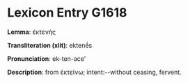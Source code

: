 # Lexicon Entry G1618

**Lemma**: ἐκτενής

**Transliteration (xlit)**: ektenḗs

**Pronunciation**: ek-ten-ace'

**Description**:
from ἐκτείνω; intent:--without ceasing, fervent.

